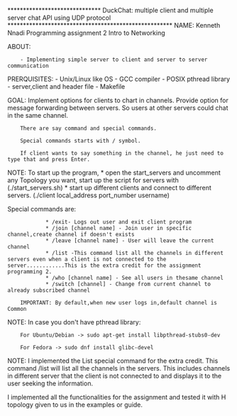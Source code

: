 
****************************** DuckChat: multiple client and multiple server chat API using UDP protocol *****************************************************
NAME: Kenneth Nnadi
      Programming assignment 2
      Intro to Networking

ABOUT:

        - Implementing simple server to client and server to server communication

PRERQUISITES:
        - Unix/Linux like OS
        - GCC compiler
        - POSIX pthread library
        - server,client and header file
        - Makefile

GOAL: 
        Implement options for clients to chart in channels. Provide option for message forwarding between servers.
        So users at other servers could chat in the same channel. 

        There are say command and special commands.

        Special commands starts with / symbol.

        If client wants to say something in the channel, he just need to type that and press Enter.

NOTE: To start up the program,
	* open the start_servers and uncomment any Topology you want, start up the script for servers with (./start_servers.sh)
	* start up different clients and connect to different servers. (./client local_address port_number username)        

Special commands are:

                * /exit- Logs out user and exit client program
                * /join [channel name] - Join user in specific channel,create channel if doesn't exists
                * /leave [channel name] - User will leave the current channel
                * /list -This command list all the channels in different servers even when a client is not connected to the server............This is the extra credit for the assignment programming 2. 
                * /who [channel name] - See all users in thesame channel
                * /switch [channel] - Change from current channel to already subscribed channel
        
        IMPORTANT: By default,when new user logs in,default channel is Common


NOTE:
        In case you don't have pthread library:

        For Ubuntu/Debian -> sudo apt-get install libpthread-stubs0-dev

        For Fedora -> sudo dnf install glibc-devel


NOTE: I implemented the List special command for the extra credit. This command /list will list all the channels in the servers. This includes channels in different server that the client is not connected to and displays it to the user seeking the information.


        

I implemented all the functionalities for the assignment and tested it with H topology given to us in the examples or guide. 

